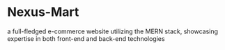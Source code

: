 # Nexus-Mart
a full-fledged e-commerce website utilizing the MERN stack, showcasing expertise in both front-end and back-end technologies
